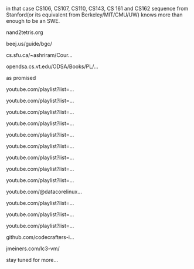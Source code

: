 in that case CS106, CS107, CS110, CS143, CS 161 and CS162 sequence from Stanford(or its equivalent from Berkeley/MIT/CMU/UW) knows more than enough to be an SWE.

nand2tetris.org

beej.us/guide/bgc/

cs.sfu.ca/~ashriram/Cour…

opendsa.cs.vt.edu/ODSA/Books/PL/…

as promised 

youtube.com/playlist?list=…

youtube.com/playlist?list=…

youtube.com/playlist?list=…

youtube.com/playlist?list=…

youtube.com/playlist?list=…

youtube.com/playlist?list=…

youtube.com/playlist?list=…

youtube.com/playlist?list=…

youtube.com/playlist?list=…

youtube.com/@datacorelinux…


youtube.com/playlist?list=…

youtube.com/playlist?list=…

youtube.com/playlist?list=…

github.com/codecrafters-i…

jmeiners.com/lc3-vm/

stay tuned for more…
